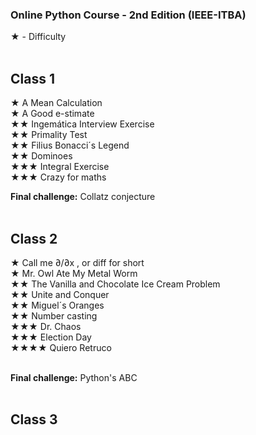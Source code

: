 
### Online Python Course - 2nd Edition  (IEEE-ITBA)
★ - Difficulty
<br><br>

## Class 1
★ A Mean Calculation<br>
★ A Good e-stimate<br>
★★ Ingemática Interview Exercise<br>
★★  Primality Test<br>
★★  Filius Bonacci´s Legend<br>
★★  Dominoes<br>
★★★  Integral Exercise<br>
★★★  Crazy for maths<br>

**Final challenge:** Collatz conjecture<br><br>

## Class 2
★  Call me  ∂/∂x , or diff for short<br>
★ Mr. Owl Ate My Metal Worm<br>
★★ The Vanilla and Chocolate Ice Cream Problem<br>
★★  Unite and Conquer<br>
★★  Miguel´s Oranges<br>
★★  Number casting<br>
★★★  Dr. Chaos<br>
★★★  Election Day<br>
★★★★  Quiero Retruco<br><br>

**Final challenge:** Python's ABC<br><br>

## Class 3
